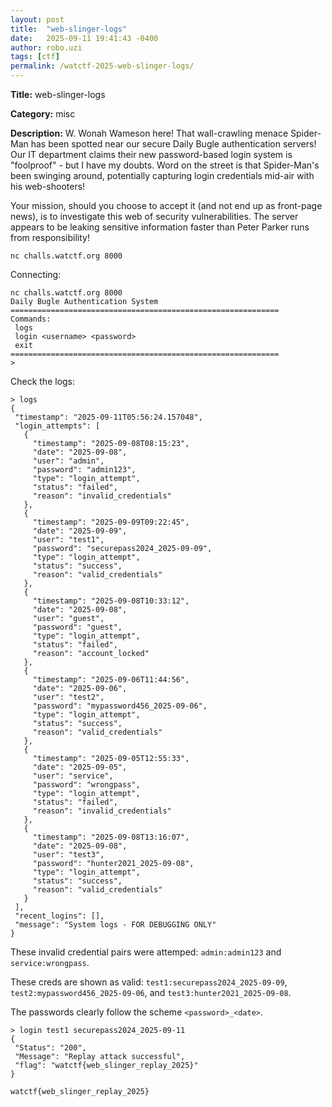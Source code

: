 ```yaml
---
layout: post
title:  "web-slinger-logs"
date:   2025-09-11 19:41:43 -0400
author: robo.uzi
tags: [ctf]
permalink: /watctf-2025-web-slinger-logs/
---
```


**Title:** web-slinger-logs

**Category:** misc

**Description:**
W. Wonah Wameson here! That wall-crawling menace Spider-Man has been spotted near our secure Daily Bugle authentication servers! Our IT department claims their new password-based login system is "foolproof" - but I have my doubts. Word on the street is that Spider-Man's been swinging around, potentially capturing login credentials mid-air with his web-shooters!

Your mission, should you choose to accept it (and not end up as front-page news), is to investigate this web of security vulnerabilities. The server appears to be leaking sensitive information faster than Peter Parker runs from responsibility!

`nc challs.watctf.org 8000`

Connecting:
```shell
nc challs.watctf.org 8000  
Daily Bugle Authentication System  
============================================================  
Commands:  
 logs  
 login <username> <password>  
 exit  
============================================================  
>
```

Check the logs:
```shell
> logs  
{  
 "timestamp": "2025-09-11T05:56:24.157048",  
 "login_attempts": [  
   {  
     "timestamp": "2025-09-08T08:15:23",  
     "date": "2025-09-08",  
     "user": "admin",  
     "password": "admin123",  
     "type": "login_attempt",  
     "status": "failed",  
     "reason": "invalid_credentials"  
   },  
   {  
     "timestamp": "2025-09-09T09:22:45",  
     "date": "2025-09-09",  
     "user": "test1",  
     "password": "securepass2024_2025-09-09",  
     "type": "login_attempt",  
     "status": "success",  
     "reason": "valid_credentials"  
   },  
   {  
     "timestamp": "2025-09-08T10:33:12",  
     "date": "2025-09-08",  
     "user": "guest",  
     "password": "guest",  
     "type": "login_attempt",  
     "status": "failed",  
     "reason": "account_locked"  
   },  
   {  
     "timestamp": "2025-09-06T11:44:56",  
     "date": "2025-09-06",  
     "user": "test2",  
     "password": "mypassword456_2025-09-06",  
     "type": "login_attempt",  
     "status": "success",  
     "reason": "valid_credentials"  
   },  
   {  
     "timestamp": "2025-09-05T12:55:33",  
     "date": "2025-09-05",  
     "user": "service",  
     "password": "wrongpass",  
     "type": "login_attempt",  
     "status": "failed",  
     "reason": "invalid_credentials"  
   },  
   {  
     "timestamp": "2025-09-08T13:16:07",  
     "date": "2025-09-08",  
     "user": "test3",  
     "password": "hunter2021_2025-09-08",  
     "type": "login_attempt",  
     "status": "success",  
     "reason": "valid_credentials"  
   }  
 ],  
 "recent_logins": [],  
 "message": "System logs - FOR DEBUGGING ONLY"  
}
```

These invalid credential pairs were attemped: `admin:admin123` and `service:wrongpass`. 

These creds are shown as valid: `test1:securepass2024_2025-09-09`, `test2:mypassword456_2025-09-06`, and `test3:hunter2021_2025-09-08`. 

The passwords clearly follow the scheme `<password>_<date>`.

```shell
> login test1 securepass2024_2025-09-11  
{  
 "Status": "200",  
 "Message": "Replay attack successful",  
 "flag": "watctf{web_slinger_replay_2025}"  
}
```
`watctf{web_slinger_replay_2025}`